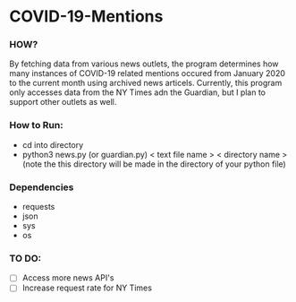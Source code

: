 # COVID-19-Mentions
### HOW?
By fetching data from various news outlets, the program determines how many instances of COVID-19 related mentions occured from January 2020 to the current month using archived news articels. Currently, this program only accesses data from the NY Times adn the Guardian, but I plan to support other outlets as well.

### How to Run:
- cd into directory
- python3 news.py (or guardian.py) < text file name > < directory name > (note the this directory will be made in the directory of your python file)

### Dependencies
- requests
- json
- sys
- os

### TO DO:
- [ ] Access more news API's
- [ ] Increase request rate for NY Times
